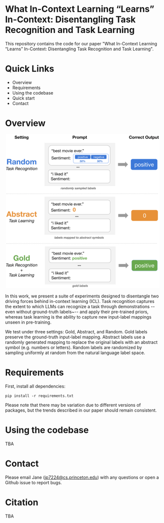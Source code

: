 # What In-Context Learning “Learns” In-Context: Disentangling Task Recognition and Task Learning

This repository contains the code for our paper "What In-Context Learning “Learns” In-Context: Disentangling Task Recognition and Task Learning".

# Quick Links
* Overview
* Requirements
* Using the codebase
* Quick start
* Contact

# Overview
<!-- ![image](./figure.png) -->
<p align="center">
  <img src="./figure.png" alt= “” width="500" height="500">
</p>


In this work, we present a suite of experiments designed to disentangle two driving forces behind in-context learning (ICL). Task recognition captures the extent to which LLMs can recognize a task through demonstrations -- even without ground-truth labels~-- and apply their pre-trained priors, whereas task learning is the ability to capture new input-label mappings unseen in pre-training.

We test under three settings: Gold, Abstract, and Random. Gold labels preserve the ground-truth input-label mapping. Abstract labels use a randomly generated mapping to replace the original labels with an abstract symbol (e.g. numbers or letters). Random labels are randomized by sampling uniformly at random from the natural language label space.

# Requirements
First, install all dependencies:

```
pip install -r requirements.txt
```

Please note that there may be variation due to different versions of packages, but the trends described in our paper should remain consistent.

# Using the codebase
TBA

 
# Contact
Please email Jane (jp7224@cs.princeton.edu) with any questions or open a Github issue to report bugs.

# Citation
TBA
